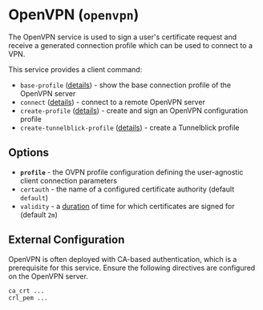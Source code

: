 # OpenVPN (`openvpn`)

The OpenVPN service is used to sign a user's certificate request and receive a generated connection profile which can be used to connect to a VPN.

This service provides a client command:

* `base-profile` ([details](base-profile-cmd)) - show the base connection profile of the OpenVPN server
* `connect` ([details](connect-cmd)) - connect to a remote OpenVPN server
* `create-profile` ([details](create-profile-cmd)) - create and sign an OpenVPN configuration profile
* `create-tunnelblick-profile` ([details](create-tunnelblick-profile-cmd)) - create a Tunnelblick profile


## Options

 * **`profile`** - the OVPN profile configuration defining the user-agnostic client connection parameters
 * `certauth` - the name of a configured certificate authority (default `default`)
 * `validity` - a [duration](https://golang.org/pkg/time/#ParseDuration) of time for which certificates are signed for (default `2m`)


## External Configuration

OpenVPN is often deployed with CA-based authentication, which is a prerequisite for this service. Ensure the following directives are configured on the OpenVPN server.

    ca_crt ...
    crl_pem ...
